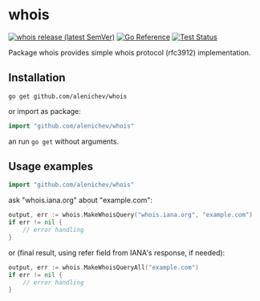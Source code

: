 # whois

[![whois release (latest SemVer)](https://img.shields.io/github/v/release/alenichev/whois?sort=semver)](https://github.com/alenichev/whois/releases)
[![Go Reference](https://pkg.go.dev/badge/github.com/alenichev/whois.svg)](https://pkg.go.dev/github.com/alenichev/whois)
[![Test Status](https://github.com/alenichev/whois/workflows/Go/badge.svg)](https://github.com/alenichev/whois/actions)


Package whois provides simple whois protocol (rfc3912) implementation.

## Installation
```
go get github.com/alenichev/whois
```
or import as package:
```Go
import "github.com/alenichev/whois"
```
an run `go get` without arguments.

## Usage examples
```Go
import "github.com/alenichev/whois"
```
ask "whois.iana.org" about "example.com":
```Go
output, err := whois.MakeWhoisQuery("whois.iana.org", "example.com")
if err != nil {
    // error handling
}
```
or (final result, using refer field from IANA's response, if needed):
```Go
output, err := whois.MakeWhoisQueryAll("example.com")
if err != nil {
    // error handling
}
```
